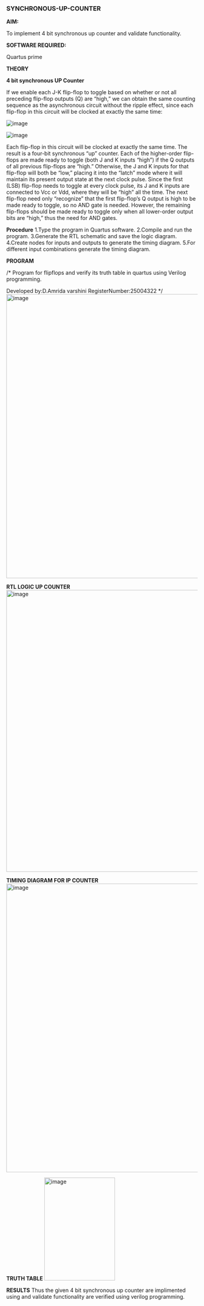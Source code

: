 ### SYNCHRONOUS-UP-COUNTER

**AIM:**

To implement 4 bit synchronous up counter and validate functionality.

**SOFTWARE REQUIRED:**

Quartus prime

**THEORY**

**4 bit synchronous UP Counter**

If we enable each J-K flip-flop to toggle based on whether or not all preceding flip-flop outputs (Q) are “high,” we can obtain the same counting sequence as the asynchronous circuit without the ripple effect, since each flip-flop in this circuit will be clocked at exactly the same time:

![image](https://github.com/naavaneetha/SYNCHRONOUS-UP-COUNTER/assets/154305477/d5db3fa0-e413-404c-b80e-b2f39d82e7e8)


![image](https://github.com/naavaneetha/SYNCHRONOUS-UP-COUNTER/assets/154305477/52cb61eb-d04b-442d-810c-31185a68410b)

Each flip-flop in this circuit will be clocked at exactly the same time.
The result is a four-bit synchronous “up” counter. Each of the higher-order flip-flops are made ready to toggle (both J and K inputs “high”) if the Q outputs of all previous flip-flops are “high.”
Otherwise, the J and K inputs for that flip-flop will both be “low,” placing it into the “latch” mode where it will maintain its present output state at the next clock pulse.
Since the first (LSB) flip-flop needs to toggle at every clock pulse, its J and K inputs are connected to Vcc or Vdd, where they will be “high” all the time.
The next flip-flop need only “recognize” that the first flip-flop’s Q output is high to be made ready to toggle, so no AND gate is needed.
However, the remaining flip-flops should be made ready to toggle only when all lower-order output bits are “high,” thus the need for AND gates.

**Procedure**
1.Type the program in Quartus software.
2.Compile and run the program.
3.Generate the RTL schematic and save the logic diagram.
4.Create nodes for inputs and outputs to generate the timing diagram.
5.For different input combinations generate the timing diagram.

**PROGRAM**

/* Program for flipflops and verify its truth table in quartus using Verilog programming. 

Developed by:D.Amrida varshini RegisterNumber:25004322
*/
<img width="1280" height="748" alt="image" src="https://github.com/user-attachments/assets/03e54324-682d-4a42-814b-e89c904108e2" />

**RTL LOGIC UP COUNTER**
<img width="1280" height="742" alt="image" src="https://github.com/user-attachments/assets/f8d4ec64-3dc1-4ab6-a418-10730ee0987f" />

**TIMING DIAGRAM FOR IP COUNTER**
<img width="1280" height="760" alt="image" src="https://github.com/user-attachments/assets/92c0063f-aa36-420e-9f7a-02c0a60cbd0b" />

**TRUTH TABLE**
<img width="186" height="271" alt="image" src="https://github.com/user-attachments/assets/c59618c5-dc18-4174-a9fe-9e11461c46da" />

**RESULTS**
Thus the given 4 bit synchronous up counter are implimented using and validate functionality are verified using verilog programming.
